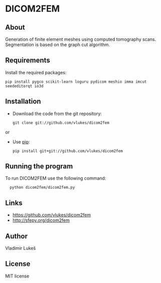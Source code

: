 DICOM2FEM
=========

About
-----

Generation of finite element meshes using computed tomography scans.
Segmentation is based on the graph cut algorithm.

Requirements
------------

Install the required packages:

    pip install pygco scikit-learn loguru pydicom meshio imma imcut seededitorqt io3d

Installation
------------

* Download the code from the git repository:

      git clone git://github.com/vlukes/dicom2fem

or

* Use [pip](https://pypi.org/project/pip/):

      pip install git+git://github.com/vlukes/dicom2fem


Running the program
------------------

To run DICOM2FEM use the following command:

      python dicom2fem/dicom2fem.py

Links
-----

* https://github.com/vlukes/dicom2fem
* http://sfepy.org/dicom2fem

Author
------

Vladimir Lukeš

License
-------

MIT license
